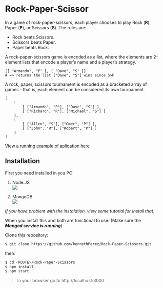 Rock-Paper-Scissor
===================

In a game of rock-paper-scissors, each player chooses to play Rock (**R**), Paper (**P**), or Scissors (**S**). 
The rules are: 

 - Rock beats Scissors.
 - Scissors beats Paper.
 - Paper beats Rock.

A rock-paper-scissors game is encoded as a list, where the elements are 2-element lists that encode a player’s name and a player’s strategy.

```
[[ "Armando", "P" ], [ "Dave", "S" ]]
# => returns the list ["Dave", "S"] wins since S>P
```

A rock, paper, scissors tournament is encoded as a bracketed array of games - that is, each element can be considered its own tournament.

```
[
	[
		[ ["Armando", "P"], ["Dave", "S"] ],
		[ ["Richard", "R"], ["Michael", "S"] ]
	],
	[
		[ ["Allen", "S"], ["Omer", "P"] ],
		[ ["John", "R"], ["Robert", "P"] ]
	]
]
```

[View a running example of aplication here](http://kenneth-perez.scalingo.io/)


Installation
-------------
First you need installed in you PC:

 1. Node.JS<br>
[![](http://thomas-harlan.com/images/nodejs-logo.png)](https://nodejs.org/en/download/)

 2. MongoDB<br>
[![](https://www.mulesoft.org/sites/all/themes/litejazz/images/muleforge/3.5.0-Everest-b-mongodb-connector-icon-mongo-small.png)](https://www.mongodb.org/)

*If you have problem with the instalation, view some tutorial for install that.*

When you install this and both are functional to use:
 (Make sure the ***Mongod service is running***)

Clone this repository:
```sh
$ git clone https://github.com/kennethPerez/Rock-Paper-Scissors.git
```
then:
```sh
$ cd <ROUTE>/Rock-Paper-Scissors
$ npm install
$ npm start
```

> In your browser go to http://localhost:3000
